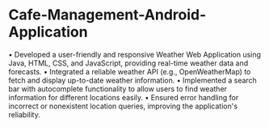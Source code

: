 # Cafe-Management-Android-Application

•	Developed a user-friendly and responsive Weather Web Application using Java, HTML, CSS, and JavaScript, providing real-time weather data and forecasts.
•	Integrated a reliable weather API (e.g., OpenWeatherMap) to fetch and display up-to-date weather information.
•	Implemented a search bar with autocomplete functionality to allow users to find weather information for different locations easily.
•	Ensured error handling for incorrect or nonexistent location queries, improving the application's reliability.
